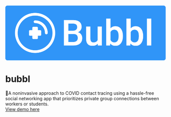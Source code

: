 ![logo](logo.png)
# bubbl
🔵A noninvasive approach to COVID contact tracing using a hassle-free social networking app that prioritizes private group connections between workers or students.\
[View demo here](https://www.youtube.com/watch?v=6LKnVMz8Dgw)

